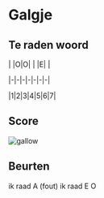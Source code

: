 # Galgje

## Te raden woord

| |O|O| | |E| |

|-|-|-|-|-|-|-|

|1|2|3|4|5|6|7|

## Score
![gallow](./images/2.png)

## Beurten
ik raad A (fout)
ik raad E
O
